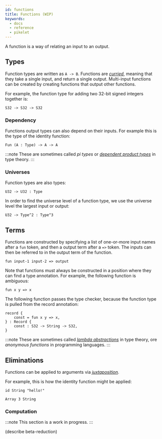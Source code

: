 ```yaml
---
id: functions
title: Functions (WIP)
keywords:
  - docs
  - reference
  - pikelet
---
```


A function is a way of relating an input to an output.

## Types

Function types are written as `A -> B`.
Functions are [_curried_][currying-wikipedia], meaning that they take a single input, and return a single output.
Multi-input functions can be created by creating functions that output other functions.

For example, the function type for adding two 32-bit signed integers together is:

```pikelet
S32 -> S32 -> S32
```

### Dependency

Functions output types can also depend on their inputs.
For example this is the type of the identity function:

```pikelet
Fun (A : Type) -> A -> A
```

:::note
These are sometimes called _pi types_ or [_dependent product types_][dependent-product-types-nlab]
in type theory.
:::

### Universes

Function types are also types:

```pikelet
U32 -> U32 : Type
```

In order to find the universe level of a function type,
we use the universe level the largest input or output:

```pikelet
U32 -> Type^2 : Type^3
```

## Terms

Functions are constructed by specifying a list of one-or-more input names after a `fun` token,
and then a output term after a `=>` token.
The inputs can then be referred to in the output term of the function.

```pikelet
fun input-1 input-2 => output
```

Note that functions must always be constructed in a position where they can find a type annotation.
For example, the following function is ambiguous:

```pikelet
fun x y => x
```

The following function passes the type checker,
because the function type is pulled from the record annotation:

```pikelet
record {
    const = fun x y => x,
} : Record {
    const : S32 -> String -> S32,
}
```

:::note
These are sometimes called [_lambda abstractions_][lambda-abstraction-nlab] in type theory,
ore _anonymous functions_ in programming languages.
:::

## Eliminations

Functions can be applied to arguments via [_juxtaposition_][juxtaposition-wikipedia].

For example, this is how the identity function might be applied:

```pikelet
id String "hello!"
```

```pikelet
Array 3 String
```

### Computation

:::note
This section is a work in progress.
:::

(describe beta-reduction)

[currying-wikipedia]: https://en.wikipedia.org/wiki/Currying
[dependent-product-types-nlab]: https://ncatlab.org/nlab/show/dependent+product+type
[lambda-abstraction-nlab]: https://ncatlab.org/nlab/show/lambda-abstraction
[juxtaposition-wikipedia]: https://en.wikipedia.org/wiki/Juxtaposition#Mathematics
